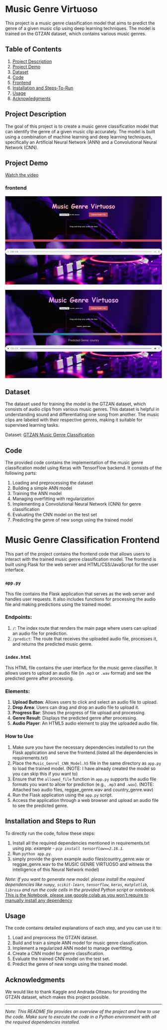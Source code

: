 # Music Genre Virtuoso

This project is a music genre classification model that aims to predict the genre of a given music clip using deep learning techniques. The model is trained on the GTZAN dataset, which contains various music genres.

## Table of Contents

1. [Project Description](#project-description)
2. [Project Demo](#demo)
3. [Dataset](#dataset)
4. [Code](#code)
5. [Frontend](#frontend)
6. [Installation and Steps-To-Run](#installation)
7. [Usage](#usage)
8. [Acknowledgments](#acknowledgments)

## Project Description

The goal of this project is to create a music genre classification model that can identify the genre of a given music clip accurately. The model is built using a combination of machine learning and deep learning techniques, specifically an Artificial Neural Network (ANN) and a Convolutional Neural Network (CNN).

## Project Demo

[Watch the video](demo.mp4)

### frontend

![The Frontend](<Output Screenshots/Screenshot 1.png>)

![The Output](<Output Screenshots/Screenshot 2.png>)

## Dataset

The dataset used for training the model is the GTZAN dataset, which consists of audio clips from various music genres. This dataset is helpful in understanding sound and differentiating one song from another. The music clips are labeled with their respective genres, making it suitable for supervised learning tasks.

Dataset: [GTZAN Music Genre Classification](https://www.kaggle.com/andradaolteanu/gtzan-dataset-music-genre-classification)

## Code

The provided code contains the implementation of the music genre classification model using Keras with TensorFlow backend. It consists of the following parts:

1. Loading and preprocessing the dataset
2. Building a simple ANN model
3. Training the ANN model
4. Managing overfitting with regularization
5. Implementing a Convolutional Neural Network (CNN) for genre classification
6. Evaluating the CNN model on the test set
7. Predicting the genre of new songs using the trained model

# Music Genre Classification Frontend

This part of the project contains the frontend code that allows users to interact with the trained music genre classification model. The frontend is built using Flask for the web server and HTML/CSS/JavaScript for the user interface.

### `app.py`

This file contains the Flask application that serves as the web server and handles user requests. It also includes functions for processing the audio file and making predictions using the trained model.

### Endpoints:

1. `/`: The index route that renders the main page where users can upload an audio file for prediction.
2. `/predict`: The route that receives the uploaded audio file, processes it, and returns the predicted music genre.

### `index.html`

This HTML file contains the user interface for the music genre classifier. It allows users to upload an audio file (in `.mp3` or `.wav` format) and see the predicted genre after processing.

### Elements:

1. **Upload Button**: Allows users to click and select an audio file to upload.
2. **Drop Area**: Users can drag and drop an audio file to upload it.
3. **Progress Bar**: Shows the progress of file upload and processing.
4. **Genre Result**: Displays the predicted genre after processing.
5. **Audio Player**: An HTML5 audio element to play the uploaded audio file.

### How to Use

1. Make sure you have the necessary dependencies installed to run the Flask application and serve the frontend.(listed all the dependencies in requirements.txt)
2. Place the `Music_Genrel_CNN_Model.h5` file in the same directory as `app.py` to load the trained model. (NOTE: I have already created the model so you can skip this if you want to)
3. Ensure that the `allowed_file` function in `app.py` supports the audio file formats you want to allow for prediction (e.g., `.mp3` and `.wav`). (NOTE: Attached two audio files, reggae_genre.wav and country_genre.wav)
4. Run the Flask application using the `app.py` script.
5. Access the application through a web browser and upload an audio file to see the predicted genre.

## Installation and Steps to Run

To directly run the code, follow these steps:

1. Install all the required dependencies mentioned in requirements.txt using pip.
   _example - `pip install tensorflow==2.16.1`._
2. Run `python app.py`.
3. simply provide the given example audio files(country_genre.wav or reggae_genre.wav to the MUSIC GENRE VIRTUOSO and witness the intelligence of this Neural Network model)

_Note: If you want to generate new model. please install the required dependencies like `numpy`, `scikit-learn`, `tensorflow`, `keras`, `matplotlib`, `librosa` and run the code cells in the provided Python script or notebook._
[This is the Notebook, please use google colab as you won't require to manually install any dependency](MUSIC_GENRE_CLASSIFICATION_PROJECT.ipynb)

## Usage

The code contains detailed explanations of each step, and you can use it to:

1. Load and preprocess the GTZAN dataset.
2. Build and train a simple ANN model for music genre classification.
3. Implement a regularized ANN model to manage overfitting.
4. Create a CNN model for genre classification.
5. Evaluate the trained CNN model on the test set.
6. Predict the genre of new songs using the trained model.

## Acknowledgments

We would like to thank Kaggle and Andrada Olteanu for providing the GTZAN dataset, which makes this project possible.

---

_Note: This README file provides an overview of the project and how to use the code. Make sure to execute the code in a Python environment with all the required dependencies installed._
